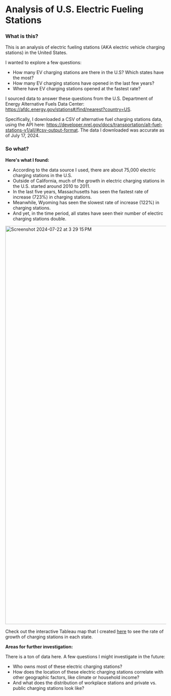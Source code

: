 # Analysis of U.S. Electric Fueling Stations

### What is this?

This is an analysis of electric fueling stations (AKA electric vehicle charging stations) in the United States.

I wanted to explore a few questions:
- How many EV charging stations are there in the U.S? Which states have the most?
- How many EV charging stations have opened in the last few years?
- Where have EV charging stations opened at the fastest rate?

I sourced data to answer these questions from the U.S. Department of Energy Alternative Fuels Data Center: https://afdc.energy.gov/stations#/find/nearest?country=US. 

Specifically, I downloaded a CSV of alternative fuel charging stations data, using the API here: https://developer.nrel.gov/docs/transportation/alt-fuel-stations-v1/all/#csv-output-format. The data I downloaded was accurate as of July 17, 2024.

### So what?

**Here's what I found:**
- According to the data source I used, there are about 75,000 electric charging stations in the U.S.
- Outside of California, much of the growth in electric charging stations in the U.S. started around 2010 to 2011.
- In the last five years, Massachusetts has seen the fastest rate of increase (723%) in charging stations.
- Meanwhile, Wyoming has seen the slowest rate of increase (122%) in charging stations.
- And yet, in the time period, all states have seen their number of electirc charging stations double.

<img width="1249" alt="Screenshot 2024-07-22 at 3 29 15 PM" src="https://github.com/user-attachments/assets/e7edfad7-7024-45ab-bdb7-a0cd7114c80c">

Check out the interactive Tableau map that I created [here](https://public.tableau.com/views/MappingtheIncreaseinU_S_ElectricChargingStations/MappingtheIncreaseinU_S_ElectricChargingStations?:language=en-US&:sid=&:redirect=auth&:display_count=n&:origin=viz_share_link) to see the rate of growth of charging stations in each state.

**Areas for further investigation:**

There is a ton of data here. A few questions I might investigate in the future:
- Who owns most of these electric charging stations?
- How does the location of these electric charging stations correlate with other geographic factors, like climate or household income?
- And what does the distribution of workplace stations and private vs. public charging stations look like?
